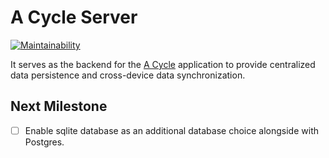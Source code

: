 # A Cycle Server

[![Maintainability](https://api.codeclimate.com/v1/badges/70596a673557c967da90/maintainability)](https://codeclimate.com/github/lightyears1998/a-cycle-server/maintainability)

It serves as the backend for the [A Cycle](https://github.com/lightyears1998/a-cycle) application to provide centralized data persistence and cross-device data synchronization.

## Next Milestone

- [ ] Enable sqlite database as an additional database choice alongside with Postgres.
